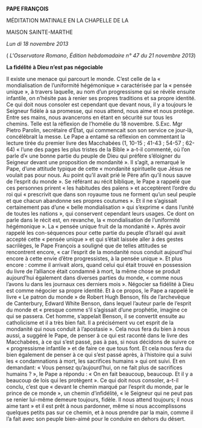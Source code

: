 **PAPE FRANÇOIS**

MÉDITATION MATINALE EN LA CHAPELLE DE LA

MAISON SAINTE-MARTHE

*Lun* *di 18 novembre 2013*

( *L'Osservatore Romano*, *Édition hebdomadaire n° 47 du 21 novembre 2013*)

**La fidélité à Dieu n’est pas négociable**

Il existe une menace qui parcourt le monde. C’est celle de la « mondialisation de l’uniformité hégémonique » caractérisée par la « pensée unique », à travers laquelle, au nom d’un progressisme qui se révèle ensuite infantile, on n’hésite pas à renier ses propres traditions et sa propre identité. Ce qui doit nous consoler est cependant que devant nous, il y a toujours le Seigneur fidèle à sa promesse, qui nous attend, nous aime et nous protège. Entre ses mains, nous avancerons en étant en sécurité sur tous les chemins. Telle est la réflexion de l’homélie du 18 novembre. S.Exc. Mgr Pietro Parolin, secrétaire d’État, qui commencait son son service ce jour-là, concélébrait la messe. Le Pape a entamé sa réflexion en commentant la lecture tirée du premier livre des Macchabées (1, 10-15 ; 41-43 ; 54-57 ; 62-64) « l’une des pages les plus tristes de la Bible » a-t-il commenté, où l’on parle d’« une bonne partie du peuple de Dieu qui préfère s’éloigner du Seigneur devant une proposition de mondanité ». Il s’agit, a remarqué le Pape, d’une attitude typique de cette « mondanité spirituelle que Jésus ne voulait pas pour nous. Au point qu’il avait prié le Père afin qu’il nous sauve de l’esprit du monde ». Se référant au récit biblique, le Pape a rappelé que ces personnes prirent « les habitudes des païens » et acceptèrent l’ordre du roi qui « prescrivit que dans son royaume tous ne forment qu’un seul peuple et que chacun abandonne ses propres coutumes ». Et il ne s’agissait certainement pas d’une « belle mondialisation » qui s’exprime « dans l’unité de toutes les nations », qui conservent cependant leurs usages. Ce dont on parle dans le récit est, en revanche, la « mondialisation de l’uniformité hégémonique ». La « pensée unique fruit de la mondanité ». Après avoir rappelé les con-séquences pour cette partie du peuple d’Israël qui avait accepté cette « pensée unique » et qui s’était laissée aller à des gestes sacrilèges, le Pape François a souligné que de telles attitudes se rencontrent encore, « car l’esprit de la mondanité nous conduit aujourd’hui encore à cette envie d’être progressistes, à la pensée unique ». Et plus encore : comme il arrivait alors, quand celui qui était trouvé en possession du livre de l’alliance était condamné à mort, la même chose se produit aujourd’hui également dans diverses parties du monde, « comme nous l’avons lu dans les journaux ces derniers mois ». Négocier sa fidélité à Dieu est comme négocier sa propre identité. Et à ce propos, le Pape a rappelé le livre « Le patron du monde » de Robert Hugh Benson, fils de l’archevêque de Canterbury, Edward White Benson, dans lequel l’auteur parle de l’esprit du monde et « presque comme s’il s’agissait d’une prophétie, imagine ce qui se passera. Cet homme, s’appelait Benson, il se convertit ensuite au catholicisme et il a très bien fait. Il a précisément vu cet esprit de la mondanité qui nous conduit à l’apostasie ». Cela nous fera du bien à nous aussi, a suggéré le Pape, de penser à ce qui est raconté dans le livre des Macchabées, à ce qui s’est passé, pas à pas, si nous décidons de suivre ce « progressisme infantile » et de faire ce que tous font. Et cela nous fera du bien également de penser à ce qui s’est passé après, à l’histoire qui a suivi les « condamnations à mort, les sacrifices humains » qui ont suivi. Et en demandant: « Vous pensez qu’aujourd’hui, on ne fait plus de sacrifices humains ? », le Pape a répondu : « On en fait beaucoup, beaucoup. Et il y a beaucoup de lois qui les protègent ». Ce qui doit nous consoler, a-t-il conclu, c’est que « devant le chemin marqué par l’esprit du monde, par le prince de ce monde », un chemin d’infidélité, « le Seigneur qui ne peut pas se renier lui-même demeure toujours, fidèle. Il nous attend toujours; il nous aime tant » et il est prêt à nous pardonner, même si nous accomplissons quelques petits pas sur ce chemin, et à nous prendre par la main, comme il l’a fait avec son peuple bien-aimé pour le conduire en dehors du désert.
